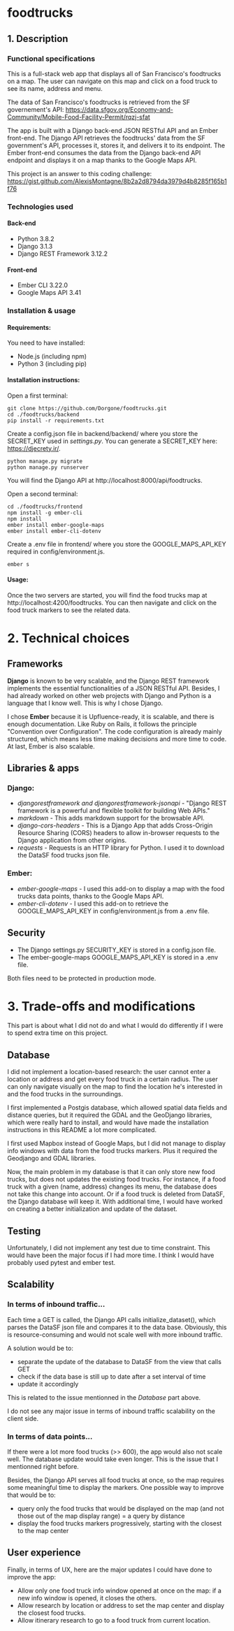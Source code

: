 # foodtrucks
## 1. Description
### Functional specifications
This is a full-stack web app that displays all of San Francisco's foodtrucks on a map.
The user can navigate on this map and click on a food truck to see its name, address and menu.

The data of San Francisco's foodtrucks is retrieved from the SF governement's API: 
https://data.sfgov.org/Economy-and-Community/Mobile-Food-Facility-Permit/rqzj-sfat

The app is built with a Django back-end JSON RESTful API and an Ember front-end.
The Django API retrieves the foodtrucks' data from the SF government's API, processes it, stores it, and delivers it to its endpoint. 
The Ember front-end consumes the data from the Django back-end API endpoint and displays it on a map thanks to the Google Maps API.

This project is an answer to this coding challenge:
https://gist.github.com/AlexisMontagne/8b2a2d8794da3979d4b8285f165b1f76


### Technologies used
#### Back-end
- Python 3.8.2
- Django 3.1.3
- Django REST Framework 3.12.2

#### Front-end
- Ember CLI 3.22.0
- Google Maps API 3.41


### Installation & usage
#### Requirements:
You need to have installed:
- Node.js (including npm)
- Python 3 (including pip)

#### Installation instructions:
Open a first terminal:
```
git clone https://github.com/Dorgone/foodtrucks.git
cd ./foodtrucks/backend
pip install -r requirements.txt
```
Create a config.json file in backend/backend/ where you store the SECRET_KEY used in *settings.py*. You can generate a SECRET_KEY here: https://djecrety.ir/.
```
python manage.py migrate
python manage.py runserver
```
You will find the Django API at http://localhost:8000/api/foodtrucks.

Open a second terminal:
```
cd ./foodtrucks/frontend
npm install -g ember-cli
npm install
ember install ember-google-maps
ember install ember-cli-dotenv
```
Create a .env file in frontend/ where you store the GOOGLE_MAPS_API_KEY required in config/environment.js.
```
ember s
```

#### Usage:
Once the two servers are started, you will find the food trucks map at http://localhost:4200/foodtrucks.
You can then navigate and click on the food truck markers to see the related data.



# 2. Technical choices
## Frameworks
**Django** is known to be very scalable, and the Django REST framework implements the essential functionalities of a JSON RESTful API.
Besides, I had already worked on other web projects with Django and Python is a language that I know well.
This is why I chose Django.

I chose **Ember** because it is Upfluence-ready, it is scalable, and there is enough documentation. Like Ruby on Rails, it follows the principle "Convention over Configuration". The code configuration is already mainly structured, which means less time making decisions and more time to code. At last, Ember is also scalable.

## Libraries & apps
### Django:
- *djangorestframework and djangorestframework-jsonapi* - 
"Django REST framework is a powerful and flexible toolkit for building Web APIs."
- *markdown* - 
This adds markdown support for the browsable API.
- *django-cors-headers* - 
This is a Django App that adds Cross-Origin Resource Sharing (CORS) headers to allow in-browser requests to the Django application from other origins.
- *requests* - 
Requests is an HTTP library for Python. I used it to download the DataSF food trucks json file.

### Ember:
- *ember-google-maps* - 
I used this add-on to display a map with the food trucks data points, thanks to the Google Maps API.
- *ember-cli-dotenv* - 
I used this add-on to retrieve the GOOGLE_MAPS_API_KEY in config/environment.js from a .env file.

## Security
- The Django settings.py SECURITY_KEY is stored in a config.json file.
- The ember-google-maps GOOGLE_MAPS_API_KEY is stored in a .env file.

Both files need to be protected in production mode.


# 3. Trade-offs and modifications
This part is about what I did not do and what I would do differently if I were to spend extra time on this project.

## Database
I did not implement a location-based research: the user cannot enter a location or address and get every food truck in a certain radius. 
The user can only navigate visually on the map to find the location he's interested in and the food trucks in the surroundings.

I first implemented a Postgis database, which allowed spatial data fields and distance queries, but it required the GDAL and the GeoDjango libraries, which were really hard to install, and would have made the installation instructions in this README a lot more complicated.

I first used Mapbox instead of Google Maps, but I did not manage to display info windows with data from the food trucks markers. 
Plus it required the Geodjango and GDAL libraries.

Now, the main problem in my database is that it can only store new food trucks, but does not updates the existing food trucks.
For instance, if a food truck with a given (name, address) changes its menu, the database does not take this change into account.
Or if a food truck is deleted from DataSF, the Django database will keep it.
With additional time, I would have worked on creating a better initialization and update of the dataset.


## Testing
Unfortunately, I did not implement any test due to time constraint.
This would have been the major focus if I had more time. I think I would have probably used pytest and ember test.


## Scalability
### In terms of inbound traffic...
Each time a GET is called, the Django API calls initialize_dataset(), which parses the DataSF json file and compares it to the data base.
Obviously, this is resource-consuming and would not scale well with more inbound traffic.

A solution would be to:
- separate the update of the database to DataSF from the view that calls GET
- check if the data base is still up to date after a set interval of time
- update it accordingly

This is related to the issue mentionned in the *Database* part above.

I do not see any major issue in terms of inbound traffic scalability on the client side.

### In terms of data points...
If there were a lot more food trucks (>> 600), the app would also not scale well.
The database update would take even longer. This is the issue that I mentionned right before.

Besides, the Django API serves all food trucks at once, so the map requires some meaningful time to display the markers.
One possible way to improve that would be to:
- query only the food trucks that would be displayed on the map (and not those out of the map display range) = a query by distance
- display the food trucks markers progressively, starting with the closest to the map center


## User experience
Finally, in terms of UX, here are the major updates I could have done to improve the app:
- Allow only one food truck info window opened at once on the map: if a new info window is opened, it closes the others.
- Allow research by location or address to set the map center and display the closest food trucks.
- Allow itinerary research to go to a food truck from current location.



